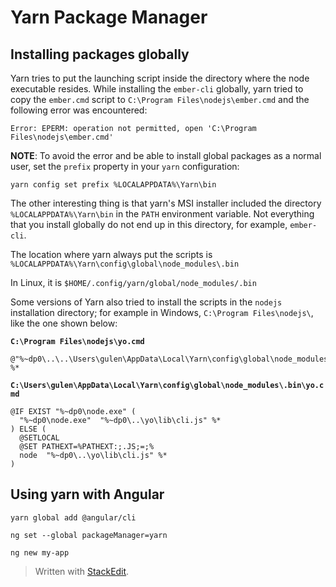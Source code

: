 # Yarn Package Manager

## Installing packages globally
Yarn tries to put the launching script inside the directory where the node executable resides. While installing the `ember-cli` globally, yarn tried to copy the `ember.cmd` script to `C:\Program Files\nodejs\ember.cmd` and the following error was encountered:
```
Error: EPERM: operation not permitted, open 'C:\Program Files\nodejs\ember.cmd'
```

**NOTE**: To avoid the error and be able to install global packages as a normal user, set the `prefix` property in your `yarn` configuration:

```
yarn config set prefix %LOCALAPPDATA%\Yarn\bin
```

The other interesting thing is that yarn's MSI installer included the directory `%LOCALAPPDATA%\Yarn\bin` in the `PATH` environment variable. Not everything that you install globally do not end up in this directory, for example, `ember-cli`.

The location where yarn always put the scripts is `%LOCALAPPDATA%\Yarn\config\global\node_modules\.bin`

In Linux, it is
`$HOME/.config/yarn/global/node_modules/.bin`

Some versions of Yarn also tried to install the scripts in the `nodejs` installation directory; for example in Windows, `C:\Program Files\nodejs\`, like the one shown below:

**`C:\Program Files\nodejs\yo.cmd`**
```
@"%~dp0\..\..\Users\gulen\AppData\Local\Yarn\config\global\node_modules\.bin\yo.cmd"   %*
```

**`C:\Users\gulen\AppData\Local\Yarn\config\global\node_modules\.bin\yo.cmd`**
```
@IF EXIST "%~dp0\node.exe" (
  "%~dp0\node.exe"  "%~dp0\..\yo\lib\cli.js" %*
) ELSE (
  @SETLOCAL
  @SET PATHEXT=%PATHEXT:;.JS;=;%
  node  "%~dp0\..\yo\lib\cli.js" %*
)
```

## Using yarn with Angular

```
yarn global add @angular/cli

ng set --global packageManager=yarn

ng new my-app
```
> Written with [StackEdit](https://stackedit.io/).